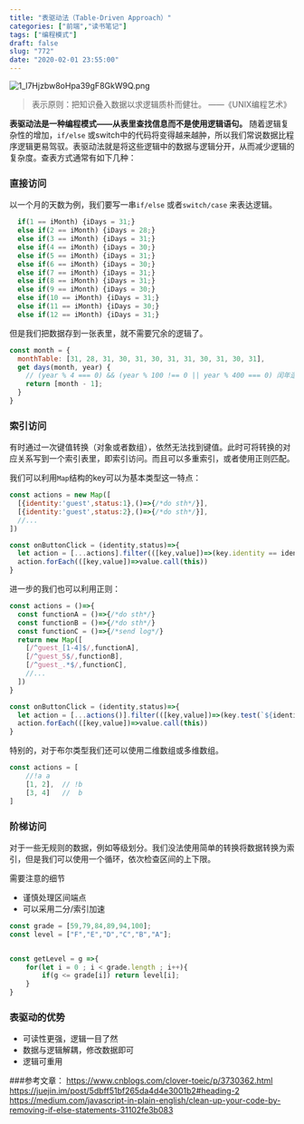 ```yaml
---
title: "表驱动法（Table-Driven Approach）"
categories: ["前端","读书笔记"]
tags: ["编程模式"]
draft: false
slug: "772"
date: "2020-02-01 23:55:00"
---
```


<img src="https://img.zhangchen915.com/2020/02/4045386708.png" alt="1_l7Hjzbw8oHpa39gF8GkW9Q.png" />

> 表示原则：把知识叠入数据以求逻辑质朴而健壮。 ——《UNIX编程艺术》

**表驱动法是一种编程模式——从表里查找信息而不是使用逻辑语句。**
随着逻辑复杂性的增加，`if/else` 或switch中的代码将变得越来越肿，所以我们常说数据比程序逻辑更易驾驭。表驱动法就是将这些逻辑中的数据与逻辑分开，从而减少逻辑的复杂度。查表方式通常有如下几种：

### 直接访问

以一个月的天数为例，我们要写一串`if/else` 或者`switch/case` 来表达逻辑。
```js
  if(1 == iMonth) {iDays = 31;}
  else if(2 == iMonth) {iDays = 28;}
  else if(3 == iMonth) {iDays = 31;}
  else if(4 == iMonth) {iDays = 30;}
  else if(5 == iMonth) {iDays = 31;}
  else if(6 == iMonth) {iDays = 30;}
  else if(7 == iMonth) {iDays = 31;}
  else if(8 == iMonth) {iDays = 31;}
  else if(9 == iMonth) {iDays = 30;}
  else if(10 == iMonth) {iDays = 31;}
  else if(11 == iMonth) {iDays = 30;}
  else if(12 == iMonth) {iDays = 31;}

```

但是我们把数据存到一张表里，就不需要冗余的逻辑了。
```js
const month = {
  monthTable: [31, 28, 31, 30, 31, 30, 31, 31, 30, 31, 30, 31],
  get days(month, year) {
    // (year % 4 === 0) && (year % 100 !== 0 || year % 400 === 0) 闰年逻辑 
    return [month - 1];
  }
}
```


### 索引访问
有时通过一次键值转换（对象或者数组），依然无法找到键值。此时可将转换的对应关系写到一个索引表里，即索引访问。而且可以多重索引，或者使用正则匹配。

我们可以利用`Map`结构的key可以为基本类型这一特点：
```js
const actions = new Map([
  [{identity:'guest',status:1},()=>{/*do sth*/}],
  [{identity:'guest',status:2},()=>{/*do sth*/}],
  //...
])

const onButtonClick = (identity,status)=>{
  let action = [...actions].filter(([key,value])=>(key.identity == identity && key.status == status))
  action.forEach(([key,value])=>value.call(this))
}
```

进一步的我们也可以利用正则：
```js
const actions = ()=>{
  const functionA = ()=>{/*do sth*/}
  const functionB = ()=>{/*do sth*/}
  const functionC = ()=>{/*send log*/}
  return new Map([
    [/^guest_[1-4]$/,functionA],
    [/^guest_5$/,functionB],
    [/^guest_.*$/,functionC],
    //...
  ])
}

const onButtonClick = (identity,status)=>{
  let action = [...actions()].filter(([key,value])=>(key.test(`${identity}_${status}`)))
  action.forEach(([key,value])=>value.call(this))
}
```

特别的，对于布尔类型我们还可以使用二维数组或多维数组。
```js
const actions = [
    //!a a
    [1, 2],  // !b
    [3, 4]   //  b 
]

```

### 阶梯访问
对于一些无规则的数据，例如等级划分。我们没法使用简单的转换将数据转换为索引，但是我们可以使用一个循环，依次检查区间的上下限。

需要注意的细节
- 谨慎处理区间端点
- 可以采用二分/索引加速


```js
const grade = [59,79,84,89,94,100]; 
const level = ["F","E","D","C","B","A"];


const getLevel = g =>{
    for(let i = 0 ; i < grade.length ; i++){
        if(g <= grade[i]) return level[i];
    }
}
```


### 表驱动的优势
- 可读性更强，逻辑一目了然
- 数据与逻辑解耦，修改数据即可
- 逻辑可重用

###参考文章：
https://www.cnblogs.com/clover-toeic/p/3730362.html
https://juejin.im/post/5dbff51bf265da4d4e3001b2#heading-2
https://medium.com/javascript-in-plain-english/clean-up-your-code-by-removing-if-else-statements-31102fe3b083
